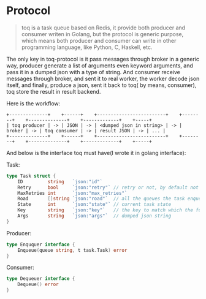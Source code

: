 # Protocol

> toq is a task queue based on Redis, it provide both producer and consumer writen in Golang, but the protocol is
generic purpose, which means both producer and consumer can write in other programming language, like Python, C,
Haskell, etc.

The only key in toq-protocol is it pass messages through broker in a generic way, producer generate a list of arguments
even keyword arguments, and pass it in a dumped json with a type of string. And consumer receive messages through
broker, and sent it to real worker, the worker decode json itself, and finally, produce a json, sent it back to toq(
by means, consumer), toq store the result in result backend.

Here is the workflow:

```
+--------------+    +------+    +-------------------------+    +--------+    +--------------+    +-------------+    +-----+
| toq producer | -> | JSON | -> | <dumped json in string> | -> | broker | -> | toq consumer | -> | result JSON | -> | ... |
+--------------+    +------+    +-------------------------+    +--------+    +--------------+    +-------------+    +-----+

```

And below is the interface toq must have(I wrote it in golang interface):

Task:

```go
type Task struct {
	ID         string   `json:"id"`
	Retry      bool     `json:"retry"` // retry or not, by default not
	MaxRetries int      `json:"max_retries"`
	Road       []string `json:"road"`  // all the queues the task enqueued by it's lifetime
	State      int      `json:"state"` // current task state
	Key        string   `json:"key"`   // the key to match which the function consumer runs
	Args       string   `json:"args"`  // dumped json string
}
```

Producer:

```go
type Enququer interface {
	Enqueue(queue string, t task.Task) error
}
```

Consumer:

```go
type Dequeuer interface {
	Dequeue() error
}
```
